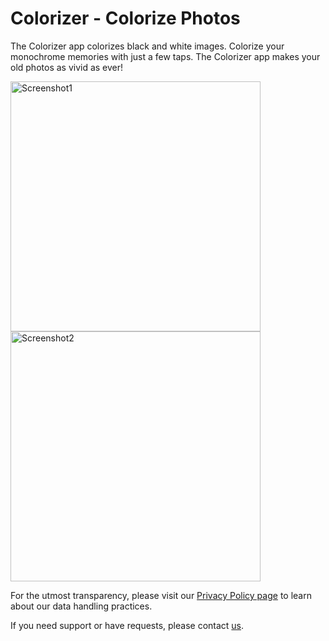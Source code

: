 # Colorizer - Colorize Photos

The Colorizer app colorizes black and white images. Colorize your monochrome memories with just a few taps. The Colorizer app makes your old photos as vivid as ever! 

<img src="https://elibooklover.github.io/Colorizer/Screenshot1.png" alt="Screenshot1" width="400"/><img src="https://elibooklover.github.io/Colorizer/Screenshot2.png" alt="Screenshot2" width="400"/>


For the utmost transparency, please visit our [Privacy Policy page](privacy.md) to learn about our data handling practices.

If you need support or have requests, please contact [us](mailto:appdeveloperkim@gmail.com).
